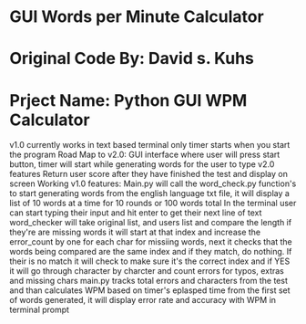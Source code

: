
# GUI Words per Minute Calculator
# Original Code By: David s. Kuhs
# Prject Name: Python GUI WPM Calculator
v1.0 currently works in text based terminal only timer starts when you start the program
Road Map to v2.0: GUI interface where user will press start button, timer will start while generating words for the user to type
v2.0 features Return user score after they have finished the test and display on screen
Working v1.0 features:
Main.py will call the word_check.py function's to start generating words from the english language txt file, 
it will display a list of 10 words at a time for 10 rounds or 100 words total
In the terminal user can start typing their input and hit enter to get their next line of text
word_checker will take original list, and users list  and compare the length if they're are missing words 
it will start at that index and increase the error_count by one for each char for missiing words, 
next it checks that the words being compared are the same index and if they match, do nothing. 
If their is no match it will check to make sure it's the correct index and if YES 
it will go through character by charcter and count errors for typos, extras and missing chars
main.py tracks total errors and characters from the test and than calculates WPM based on timer's eplasped time 
from the first set of words generated, it will display error rate and accuracy with WPM in terminal prompt
